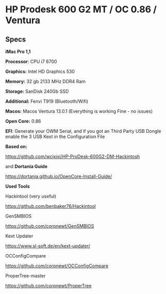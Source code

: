 # HP Prodesk 600 G2 MT / OC 0.86 / Ventura


## Specs #

**iMac Pro 1,1**

**Processor**:  CPU i7 6700

**Graphics:**   Intel HD Graphics 530

**Memory:**     32 gb 2133 MHz DDR4 Ram

**Storage:**    SanDisk 240Gb SSD 

**Additional:** Fenvi T919 (Bluetooth/Wifi)

**Macos:**      Macos Ventura 13.0.1 (Everything is working Fine - no issues)

**Open Core:**    0.86

**EFI**:        Generate your OWM Serial, and if you got an Third Party USB Dongle enable the 3 USB Kext in the Configuration File

**Based on:**

https://github.com/wcjxixi/HP-ProDesk-600G2-DM-Hackintosh

and 
**Dortania Guide**

https://dortania.github.io/OpenCore-Install-Guide/

**Used Tools**

Hackintool (very useful)

https://github.com/benbaker76/Hackintool

GenSMBIOS

https://github.com/corpnewt/GenSMBIOS

Kext Updater

https://www.sl-soft.de/en/kext-updater/

OCConfigCompare

https://github.com/corpnewt/OCConfigCompare

ProperTree-master

https://github.com/corpnewt/ProperTree
